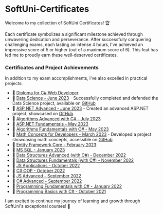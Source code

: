 # SoftUni-Certificates

Welcome to my collection of SoftUni Certificates! 🏆

Each certificate symbolizes a significant milestone achieved through unwavering dedication and perseverance. After successfully conquering challenging exams, each lasting an intense 4 hours, I've achieved an impressive score of 5 or higher (out of a maximum score of 6). This feat has led me to proudly earn these well-deserved certificates.

### Certificates and Project Achievements

In addition to my exam accomplishments, I've also excelled in practical projects:

- 📜 [Diploma for C# Web Developer](Diploma%20for%20C%23%20Web%20Developer.pdf)
- 📜 [Data Science - June 2023](Data%20Science%20-%20June%202023%20-%20Certificate.pdf) - Successfully completed and defended the Data Science project, available on [GitHub](https://github.com/baal98/Image-Classification-with-CIFAR-10-and-Fashion-MNIST)
- 📜 [ASP.NET Advanced - June 2023](ASP.NET%20Advanced%20-%20June%202023%20-%20Certificate.pdf) - Created an advanced ASP.NET project, showcased on [GitHub](https://github.com/baal98/Car-Designer)
- 📜 [Algorithms Advanced with C# - July 2023](Algorithms%20Advanced%20with%20C%23%20-%20July%202023%20-%20Certificate.pdf)
- 📜 [ASP.NET Fundamentals - May 2023](ASP.NET%20Fundamentals%20-%20May%202023%20-%20Certificate.pdf)
- 📜 [Algorithms Fundamentals with C# - May 2023](Algorithms%20Fundamentals%20with%20C%23%20-%20May%202023%20-%20Certificate.pdf)
- 📜 [Math Concepts for Developers - March 2023](Math%20Concepts%20for%20Developers%20-%20March%202023%20-%20Certificate.pdf) - Developed a project showcasing math concepts, accessible on [GitHub](https://github.com/baal98/Perlin-Noise--Mathematical-Exploration)
- 📜 [Entity Framework Core - February 2023](Entity%20Framework%20Core%20-%20February%202023%20-%20Certificate.pdf)
- 📜 [MS SQL - January 2023](MS%20SQL%20-%20January%202023%20-%20Certificate.pdf)
- 📜 [Data Structures Advanced (with C#) - December 2022](Data%20Structures%20Advanced%20(with%20C%23)%20-%20December%202022%20-%20Certificate.pdf)
- 📜 [Data Structures Fundamentals (with C#) - November 2022](Data%20Structures%20Fundamentals%20(with%20C%23)%20-%20November%202022%20-%20Certificate.pdf)
- 📜 [JS Applications - October 2022](JS%20Applications%20-%20October%202022%20-%20Certificate.pdf)
- 📜 [C# OOP - October 2022](C%23%20OOP%20-%20October%202022%20-%20Certificate.pdf)
- 📜 [JS Advanced - September 2022](JS%20Advanced%20-%20September%202022%20-%20Certificate.pdf)
- 📜 [C# Advanced - September 2022](C%23%20Advanced%20-%20September%202022%20-%20Certificate.pdf)
- 📜 [Programming Fundamentals with C# - January 2022](Programming%20Fundamentals%20with%20C%23%20-%20January%202022%20-%20Certificate.pdf)
- 📜 [Programming Basics with C# - October 2021](Programming%20Basics%20-%20October%202021%20-%20Certificate.pdf)

I am excited to continue my journey of learning and growth through SoftUni's exceptional courses! 🚀

